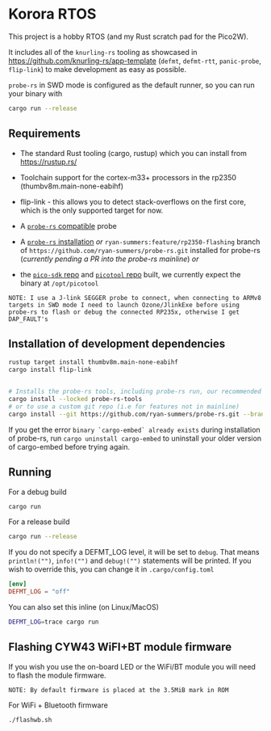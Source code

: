 # Korora RTOS

This project is a hobby RTOS (and my Rust scratch pad for the Pico2W).

It includes all of the `knurling-rs` tooling as showcased in <https://github.com/knurling-rs/app-template> (`defmt`, `defmt-rtt`, `panic-probe`, `flip-link`) to make development as easy as possible.

`probe-rs` in SWD mode is configured as the default runner, so you can run your binary with

```sh
cargo run --release
```

## Requirements
  
- The standard Rust tooling (cargo, rustup) which you can install from <https://rustup.rs/>

- Toolchain support for the cortex-m33+ processors in the rp2350 (thumbv8m.main-none-eabihf)

- flip-link - this allows you to detect stack-overflows on the first core, which is the only supported target for now.

- A [`probe-rs` compatible](https://probe.rs/docs/getting-started/probe-setup/) probe

- A [`probe-rs` installation](https://probe.rs/docs/getting-started/installation/) *or* `ryan-summers:feature/rp2350-flashing` branch of `https://github.com/ryan-summers/probe-rs.git` installed for probe-rs (*currently pending a PR into the probe-rs mainline*)
 *or*
- the [`pico-sdk` repo](https://github.com/raspberrypi/pico-sdk) and [`picotool` repo](https://github.com/raspberrypi/picotool) built, we currently expect the binary at `/opt/picotool`

`NOTE: I use a J-link SEGGER probe to connect, when connecting to ARMv8 targets in SWD mode I need to launch Ozone/JlinkExe before using probe-rs to flash or debug the connected RP235x, otherwise I get DAP_FAULT's`

## Installation of development dependencies

```sh
rustup target install thumbv8m.main-none-eabihf
cargo install flip-link


# Installs the probe-rs tools, including probe-rs run, our recommended default runner
cargo install --locked probe-rs-tools
# or to use a custom git repo (i.e for features not in mainline)
cargo install --git https://github.com/ryan-summers/probe-rs.git --branch feature/rp2350-flashing probe-rs-tools --locked 

```

If you get the error ``binary `cargo-embed` already exists`` during installation of probe-rs, run `cargo uninstall cargo-embed` to uninstall your older version of cargo-embed before trying again.

## Running

For a debug build

```sh
cargo run
```

For a release build

```sh
cargo run --release
```

If you do not specify a DEFMT_LOG level, it will be set to `debug`.
That means `println!("")`, `info!("")` and `debug!("")` statements will be printed.
If you wish to override this, you can change it in `.cargo/config.toml`

```toml
[env]
DEFMT_LOG = "off"
```

You can also set this inline (on Linux/MacOS)  

```sh
DEFMT_LOG=trace cargo run
```

## Flashing CYW43 WiFI+BT module firmware

If you wish you use the on-board LED or the WiFi/BT module you will need to flash the module firmware.

`NOTE: By default firmware is placed at the 3.5MiB mark in ROM`

For WiFi + Bluetooth firmware

```sh
./flashwb.sh
```
